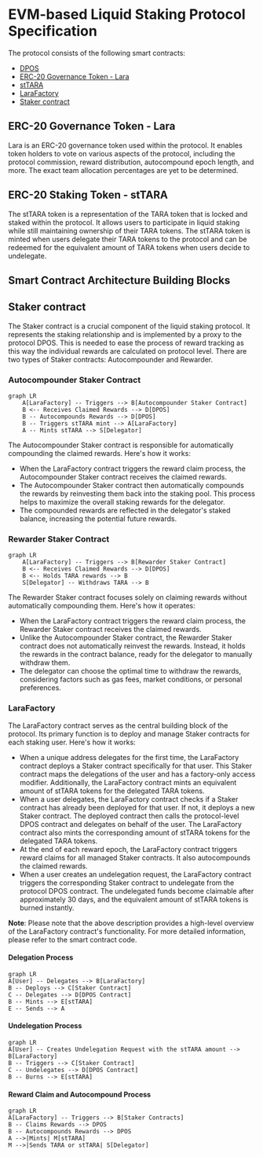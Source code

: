 # EVM-based Liquid Staking Protocol Specification

The protocol consists of the following smart contracts:

- [DPOS](#dpos)
- [ERC-20 Governance Token - Lara](#erc-20-governance-token---lara)
- [stTARA](#sttara)
- [LaraFactory](#larafactory)
- [Staker contract](#staker-contract)

## ERC-20 Governance Token - Lara

Lara is an ERC-20 governance token used within the protocol. It enables token holders to vote on various aspects of the protocol, including the protocol commission, reward distribution, autocompound epoch length, and more. The exact team allocation percentages are yet to be determined.

## ERC-20 Staking Token - stTARA

The stTARA token is a representation of the TARA token that is locked and staked within the protocol. It allows users to participate in liquid staking while still maintaining ownership of their TARA tokens. The stTARA token is minted when users delegate their TARA tokens to the protocol and can be redeemed for the equivalent amount of TARA tokens when users decide to undelegate.

## Smart Contract Architecture Building Blocks

## Staker contract

The Staker contract is a crucial component of the liquid staking protocol. It represents the staking relationship and is implemented by a proxy to the protocol DPOS. This is needed to ease the process of reward tracking as this way the individual rewards are calculated on protocol level. There are two types of Staker contracts: Autocompounder and Rewarder.

### Autocompounder Staker Contract

```mermaid
graph LR
    A[LaraFactory] -- Triggers --> B[Autocompounder Staker Contract]
    B <-- Receives Claimed Rewards --> D[DPOS]
    B -- Autocompounds Rewards --> D[DPOS]
    B -- Triggers stTARA mint --> A[LaraFactory]
    A -- Mints stTARA --> S[Delegator]
```

The Autocompounder Staker contract is responsible for automatically compounding the claimed rewards. Here's how it works:

- When the LaraFactory contract triggers the reward claim process, the Autocompounder Staker contract receives the claimed rewards.
- The Autocompounder Staker contract then automatically compounds the rewards by reinvesting them back into the staking pool. This process helps to maximize the overall staking rewards for the delegator.
- The compounded rewards are reflected in the delegator's staked balance, increasing the potential future rewards.

### Rewarder Staker Contract

```mermaid
graph LR
    A[LaraFactory] -- Triggers --> B[Rewarder Staker Contract]
    B <-- Receives Claimed Rewards --> D[DPOS]
    B <-- Holds TARA rewards --> B
    S[Delegator] -- Withdraws TARA --> B
```

The Rewarder Staker contract focuses solely on claiming rewards without automatically compounding them. Here's how it operates:

- When the LaraFactory contract triggers the reward claim process, the Rewarder Staker contract receives the claimed rewards.
- Unlike the Autocompounder Staker contract, the Rewarder Staker contract does not automatically reinvest the rewards. Instead, it holds the rewards in the contract balance, ready for the delegator to manually withdraw them.
- The delegator can choose the optimal time to withdraw the rewards, considering factors such as gas fees, market conditions, or personal preferences.

### LaraFactory

The LaraFactory contract serves as the central building block of the protocol. Its primary function is to deploy and manage Staker contracts for each staking user. Here's how it works:

- When a unique address delegates for the first time, the LaraFactory contract deploys a Staker contract specifically for that user. This Staker contract maps the delegations of the user and has a factory-only access modifier. Additionally, the LaraFactory contract mints an equivalent amount of stTARA tokens for the delegated TARA tokens.
- When a user delegates, the LaraFactory contract checks if a Staker contract has already been deployed for that user. If not, it deploys a new Staker contract. The deployed contract then calls the protocol-level DPOS contract and delegates on behalf of the user. The LaraFactory contract also mints the corresponding amount of stTARA tokens for the delegated TARA tokens.
- At the end of each reward epoch, the LaraFactory contract triggers reward claims for all managed Staker contracts. It also autocompounds the claimed rewards.
- When a user creates an undelegation request, the LaraFactory contract triggers the corresponding Staker contract to undelegate from the protocol DPOS contract. The undelegated funds become claimable after approximately 30 days, and the equivalent amount of stTARA tokens is burned instantly.

**Note**: Please note that the above description provides a high-level overview of the LaraFactory contract's functionality. For more detailed information, please refer to the smart contract code.

#### Delegation Process

```mermaid
graph LR
A[User] -- Delegates --> B[LaraFactory]
B -- Deploys --> C[Staker Contract]
C -- Delegates --> D[DPOS Contract]
B -- Mints --> E[stTARA]
E -- Sends --> A
```

#### Undelegation Process

```mermaid
graph LR
A[User] -- Creates Undelegation Request with the stTARA amount --> B[LaraFactory]
B -- Triggers --> C[Staker Contract]
C -- Undelegates --> D[DPOS Contract]
B -- Burns --> E[stTARA]
```

#### Reward Claim and Autocompound Process

```mermaid
graph LR
A[LaraFactory] -- Triggers --> B[Staker Contracts]
B -- Claims Rewards --> DPOS
B -- Autocompounds Rewards --> DPOS
A -->|Mints| M[stTARA]
M -->|Sends TARA or stTARA| S[Delegator]
```
